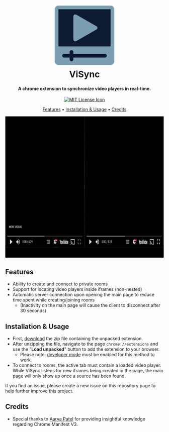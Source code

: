 
<h1 align="center">
  <br>
  <a><img src="https://raw.githubusercontent.com/shriramrav/ViSync/master/public/icon.png" alt="ViSync icon" width="200"></a>
  <br>
  ViSync
  <br>
</h1>

<h4 align="center">A chrome extension to synchronize video players in real-time.</h4>

<p align="center">
  <a href="https://github.com/shriramrav/ViSync/blob/master/LICENSE.txt">
    <img src="https://img.shields.io/badge/License-MIT-lightblue.svg"
         alt="MIT License Icon">
  </a>
</p>

<p align="center">
<a href="#Features">Features</a> •
<a href="#IAU">Installation & Usage</a> •
  <a href="#Credits">Credits</a> 
</p>

<p align="center">
<img src="https://raw.githubusercontent.com/shriramrav/images/master/sync%20demo%203.webp" height=450>
</p>


<a name="#Features" ></a>
## Features
- Ability to create and connect to private rooms
- Support for locating video players inside iframes (non-nested)
- Automatic server connection upon opening the main page to reduce time spent while creating/joining rooms
	- (Inactivity on the main page will cause the client to disconnect after 30 seconds)  

<a id="#Installation-And-Usage" ></a>
## Installation & Usage
- First, [download](https://github.com/shriramrav/ViSync/releases/download/v1.0.0/ViSync.zip) the zip file containing the unpacked extension.
- After unzipping the file, navigate to the page `chrome://extensions` and use the "**Load unpacked**" button to add the extension to your browser.
	- Please note: [developer mode](https://developer.chrome.com/docs/extensions/mv3/getstarted/) must be enabled for this method to work.
- To connect to rooms, the active tab must contain a loaded video player. While ViSync listens for new iframes being created in the page, the main page will only show up once a source has been found.

If you find an issue, please create a new issue on this repository page to help further improve this project. 

<a id="#Credits" ></a>
## Credits
- Special thanks to [Aarya Patel](https://github.com/AAP2003) for providing insightful knowledge regarding Chrome Manifest V3.
